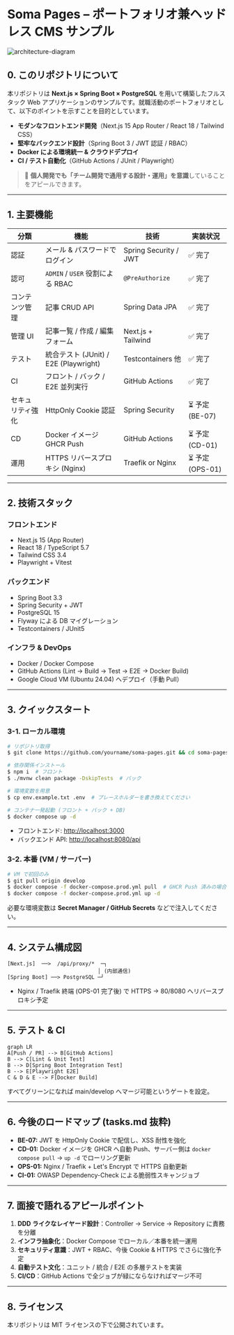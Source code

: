 # Soma Pages – ポートフォリオ兼ヘッドレス CMS サンプル

![architecture-diagram](docs/architecture.png)

## 0. このリポジトリについて

本リポジトリは **Next.js × Spring Boot × PostgreSQL** を用いて構築したフルスタック Web アプリケーションのサンプルです。就職活動のポートフォリオとして、以下のポイントを示すことを目的としています。

* **モダンなフロントエンド開発**（Next.js 15 App Router / React 18 / Tailwind CSS）
* **堅牢なバックエンド設計**（Spring Boot 3 / JWT 認証 / RBAC）
* **Docker による環境統一 & クラウドデプロイ**
* **CI / テスト自動化**（GitHub Actions / JUnit / Playwright）

> 🌱 **個人開発でも「チーム開発で通用する設計・運用」を意識**していることをアピールできます。

---

## 1. 主要機能

| 分類 | 機能 | 技術 | 実装状況 |
|------|------|------|----------|
| 認証 | メール & パスワードでログイン | Spring Security / JWT | ✅ 完了 |
| 認可 | `ADMIN` / `USER` 役割による RBAC | `@PreAuthorize` | ✅ 完了 |
| コンテンツ管理 | 記事 CRUD API | Spring Data JPA | ✅ 完了 |
| 管理 UI | 記事一覧 / 作成 / 編集フォーム | Next.js + Tailwind | ✅ 完了 |
| テスト | 統合テスト (JUnit) / E2E (Playwright) | Testcontainers 他 | ✅ 完了 |
| CI | フロント / バック / E2E 並列実行 | GitHub Actions | ✅ 完了 |
| セキュリティ強化 | HttpOnly Cookie 認証 | Spring Security | ⏳ 予定 (BE-07) |
| CD | Docker イメージ GHCR Push | GitHub Actions | ⏳ 予定 (CD-01) |
| 運用 | HTTPS リバースプロキシ (Nginx) | Traefik or Nginx | ⏳ 予定 (OPS-01) |

---

## 2. 技術スタック

### フロントエンド
* Next.js 15 (App Router)
* React 18 / TypeScript 5.7
* Tailwind CSS 3.4
* Playwright + Vitest

### バックエンド
* Spring Boot 3.3
* Spring Security + JWT
* PostgreSQL 15
* Flyway による DB マイグレーション
* Testcontainers / JUnit5

### インフラ & DevOps
* Docker / Docker Compose
* GitHub Actions (Lint → Build → Test → E2E → Docker Build)
* Google Cloud VM (Ubuntu 24.04) へデプロイ（手動 Pull）

---

## 3. クイックスタート

### 3-1. ローカル環境
```bash
# リポジトリ取得
$ git clone https://github.com/yourname/soma-pages.git && cd soma-pages

# 依存関係インストール
$ npm i  # フロント
$ ./mvnw clean package -DskipTests  # バック

# 環境変数を用意
$ cp env.example.txt .env  # プレースホルダーを書き換えてください

# コンテナ一発起動 (フロント + バック + DB)
$ docker compose up -d
```

* フロントエンド: <http://localhost:3000>
* バックエンド API: <http://localhost:8080/api>

### 3-2. 本番 (VM / サーバー)
```bash
# VM で初回のみ
$ git pull origin develop
$ docker compose -f docker-compose.prod.yml pull  # GHCR Push 済みの場合
$ docker compose -f docker-compose.prod.yml up -d
```
必要な環境変数は **Secret Manager / GitHub Secrets** などで注入してください。

---

## 4. システム構成図
```
[Next.js]  ──>  /api/proxy/*  ─┐
                             │ (内部通信)
[Spring Boot] ──> PostgreSQL ─┘
```
* Nginx / Traefik 終端 (OPS-01 完了後) で HTTPS → 80/8080 へリバースプロキシ予定

---

## 5. テスト & CI

```mermaid
graph LR
A[Push / PR] --> B[GitHub Actions]
B --> C[Lint & Unit Test]
B --> D[Spring Boot Integration Test]
B --> E[Playwright E2E]
C & D & E --> F[Docker Build]
```
すべてグリーンになれば main/develop へマージ可能というゲートを設定。

---

## 6. 今後のロードマップ (tasks.md 抜粋)
* **BE-07:** JWT を HttpOnly Cookie で配信し、XSS 耐性を強化
* **CD-01:** Docker イメージを GHCR へ自動 Push、サーバー側は `docker compose pull` → `up -d` でローリング更新
* **OPS-01:** Nginx / Traefik + Let's Encrypt で HTTPS 自動更新
* **CI-01:** OWASP Dependency-Check による脆弱性スキャンジョブ

---

## 7. 面接で語れるアピールポイント
1. **DDD ライクなレイヤード設計**：Controller → Service → Repository に責務を分離
2. **インフラ抽象化**：Docker Compose でローカル／本番を統一運用
3. **セキュリティ意識**：JWT + RBAC、今後 Cookie & HTTPS でさらに強化予定
4. **自動テスト文化**：ユニット / 統合 / E2E の多層テストを実装
5. **CI/CD**：GitHub Actions で全ジョブが緑にならなければマージ不可

---

## 8. ライセンス
本リポジトリは MIT ライセンスの下で公開されています。
